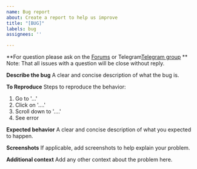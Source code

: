 ```yaml
---
name: Bug report
about: Create a report to help us improve
title: "[BUG]"
labels: bug
assignees: ''

---
```


**For question please ask on the [Forums](https://forums.ghostbsd.org/) or Telegram[Telegram group](https://t.me/ghostbsd) **
 Note: That all issues with a question will be close without reply.

**Describe the bug**
A clear and concise description of what the bug is.

**To Reproduce**
Steps to reproduce the behavior:
1. Go to '...'
2. Click on '....'
3. Scroll down to '....'
4. See error

**Expected behavior**
A clear and concise description of what you expected to happen.

**Screenshots**
If applicable, add screenshots to help explain your problem.

**Additional context**
Add any other context about the problem here.
